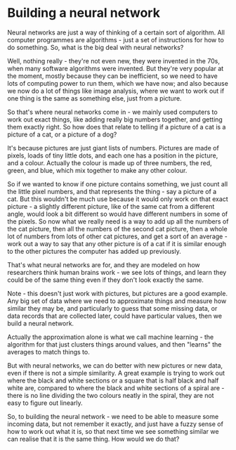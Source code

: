 
<READER>

<M>

<H class="black shadow">

# Building a neural network

<E>

Neural networks are just a way of thinking of a certain sort of algorithm. All 
computer programmes are algorithms - just a set of instructions for how to do 
something. So, what is the big deal with neural networks?

Well, nothing really - they're not even new, they were invented in the 70s, 
when many software algorithms were invented. But they're very popular at the 
moment, mostly because they can be inefficient, so we need to have lots of 
computing power to run them, which we have now; and also because we now do 
a lot of things like image analysis, where we want to work out if one thing 
is the same as something else, just from a picture.

So that's where neural networks come in - we mainly used computers to work out 
exact things, like adding really big numbers together, and getting them exactly 
right. So how does that relate to telling if a picture of a cat is a picture 
of a cat, or a picture of a dog?

It's because pictures are just giant lists of numbers. Pictures are made of pixels, 
loads of tiny little dots, and each one has a position in the picture, and a colour. 
Actually the colour is made up of three numbers, the red, green, and blue, which 
mix together to make any other colour.

So if we wanted to know if one picture contains something, we just count all the 
little pixel numbers, and that represents the thing - say a picture of a cat. 
But this wouldn't be much use because it would only work on that exact picture - 
a slightly different picture, like of the same cat from a different angle, would 
look a bit different so would have different numbers in some of the pixels. So 
now what we really need is a way to add up all the numbers of the cat picture, 
then all the numbers of the second cat picture, then a whole lot of numbers from 
lots of other cat pictures, and get a sort of an average - work out a way to say 
that any other picture is of a cat if it is similar enough to the other pictures 
the computer has added up previously.

That's what neural networks are for, and they are modeled on how researchers think 
human brains work - we see lots of things, and learn they could be of the same thing 
even if they don't look exactly the same.

Note - this doesn't just work with pictures, but pictures are a good example. Any 
big set of data where we need to approximate things and measure how similar they 
may be, and particularly to guess that some missing data, or data records that 
are collected later, could have particular values, then we build a neural network. 

Actually the approximation alone is what we call machine learning - the algorithm 
for that just clusters things around values, and then "learns" the averages to 
match things to.

But with neural networks, we can do better with new pictures or new data, even 
if there is not a simple similarity. A great example is trying to work out where 
the black and white sections or a square that is half black and half white are, 
compared to where the black and white sections of a spiral are - there is no 
line dividing the two colours neatly in the spiral, they are not easy to figure 
out linearly.

So, to building the neural network - we need to be able to measure some incoming 
data, but not remember it exactly, and just have a fuzzy sense of how to work 
out what it is, so that next time we see something similar we can realise that 
it is the same thing. How would we do that?



